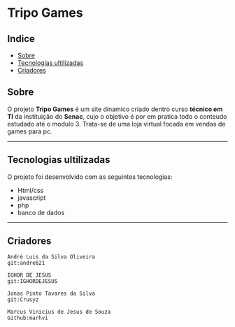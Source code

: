 <h1>
Tripo Games 
</h1>


## Indice
- [Sobre](#Sobre)
- [Tecnologias ultilizadas](#tecnologias-ultilizadas)
- [Criadores](#criadores)

## Sobre
O projeto **Tripo Games** é um site dinamico criado dentro curso **técnico em TI** da instituição do **Senac**, cujo o objetivo é por em pratica todo o conteudo estudado até o modulo 3. Trata-se de uma loja virtual focada em vendas de games para pc.

---
## Tecnologias ultilizadas 

O projeto foi desenvolvido com as seguintes tecnologias:

- Html/css
- javascript
- php
- banco de dados 
---
## Criadores
```
André Luis da Silva Oliveira
git:andre621

IGHOR DE JESUS
git:IGHORDEJESUS

Jonas Pinto Tavares da Silva
git:Crusyz

Marcus Vinicius de Jesus de Souza
Github:marhvi
